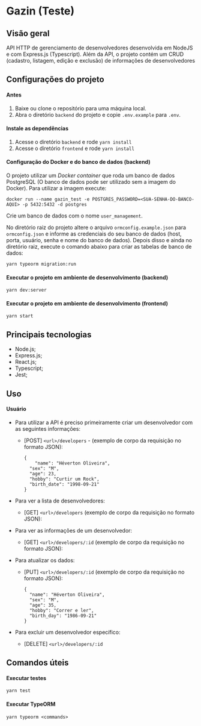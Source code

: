 # Gazin (Teste)

## Visão geral

API HTTP de gerenciamento de desenvolvedores desenvolvida em NodeJS e com Express.js (Typescript). Além da API, o projeto contém um CRUD (cadastro, listagem, edição e exclusão) de informações de desenvolvedores

## Configurações do projeto

#### Antes

1. Baixe ou clone o repositório para uma máquina local.
2. Abra o diretório `backend` do projeto e copie `.env.example` para `.env`.

#### Instale as dependências

1. Acesse o diretório `backend` e rode `yarn install`
2. Acesse o diretório `frontend` e rode `yarn install`

#### Configuração do Docker e do banco de dados (backend)

O projeto utilizar um *Docker container* que roda um banco de dados PostgreSQL (O banco de dados pode ser utilizado sem a imagem do Docker). Para utilizar a imagem execute:

`docker run --name gazin_test -e POSTGRES_PASSWORD=<SUA-SENHA-DO-BANCO-AQUI> -p 5432:5432 -d postgres`

Crie um banco de dados com o nome `user_management`.

No diretório raiz do projeto altere o arquivo `ormconfig.example.json` para `ormconfig.json` e informe as credenciais do seu banco de dados (host, porta, usuário, senha e nome do banco de dados). Depois disso e ainda no diretório raiz, execute o comando abaixo para criar as tabelas de banco de dados:

`yarn typeorm migration:run`

#### Executar o projeto em ambiente de desenvolvimento (backend)

`yarn dev:server`

#### Executar o projeto em ambiente de desenvolvimento (frontend)

`yarn start`

## Principais tecnologias

- Node.js;
- Express.js;
- React.js;
- Typescript;
- Jest;

## Uso

#### Usuário

- Para utilizar a API é preciso primeiramente criar um desenvolvedor com as seguintes informações:

  - [POST] `<url>/developers` - (exemplo de corpo da requisição no formato JSON):

    ```
    {
    	"name": "Héverton Oliveira",
      "sex": "M",
      "age": 23,
      "hobby": "Curtir um Rock",
      "birth_date": "1998-09-21"
    }
    ```

- Para ver a lista de desenvolvedores:

  - [GET] `<url>/developers` (exemplo de corpo da requisição no formato JSON):

- Para ver as informações de um desenvolvedor:

  - [GET] `<url>/developers/:id` (exemplo de corpo da requisição no formato JSON):

- Para atualizar os dados:

  - [PUT] `<url>/developers/:id` (exemplo de corpo da requisição no formato JSON):

    ```
    {
      "name": "Héverton Oliveira",
      "sex": "M",
      "age": 35,
      "hobby": "Correr e ler",
      "birth_day": "1986-09-21"
    }
    ```

- Para excluir um desenvolvedor específico:
  - [DELETE] `<url>/developers/:id`

## Comandos úteis

#### Executar testes

`yarn test`

#### Executar TypeORM

`yarn typeorm <commands>`

